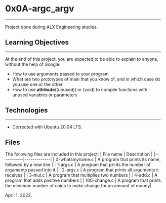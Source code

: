 # 0x0A-argc_argv
*********
Project done during ALX Engineering studies.
## Learning Objectives
*****
At the end of this project, you are expected to be able to explain to anyone, without the help of Google:

- How to use arguments passed to your program
- What are two prototypes of main that you know of, and in which case do you use one or the other
- How to use __attribute__((unused)) or (void) to compile functions with unused  variables or parameters
## Technologies
*****
- Corrected with Ubuntu 20.04 LTS.
## Files
The following files are included in this project:
| File name | Description |
|-----------|-------------|
| 0-whatsmyname.c | A program that prints its name, followed by a new line |
| 1-args.c | A program that prints the number of arguments passed into it |
| 2-args.c | A program that prints all arguments it receives |
| 3-mul.c | A program that multiplies two numbers |
| 4-add.c | A program that adds positive numbers |
| 100-change.c | A program that prints the minimum number of coins to make change for an amount of money|



April 1, 2022.

